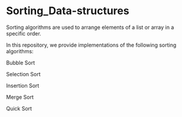 # Sorting_Data-structures

Sorting algorithms are used to arrange elements of a list or array in a specific order.

In this repository, we provide implementations of the following sorting algorithms:

Bubble Sort

Selection Sort

Insertion Sort

Merge Sort

Quick Sort

